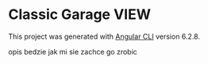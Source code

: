 # Classic Garage VIEW

This project was generated with [Angular CLI](https://github.com/angular/angular-cli) version 6.2.8.

opis bedzie jak mi sie zachce go zrobic
